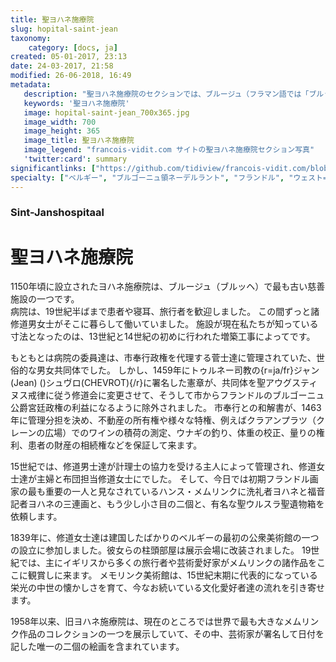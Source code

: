 ```yaml
---
title: 聖ヨハネ施療院
slug: hopital-saint-jean
taxonomy:
    category: [docs, ja]
created: 05-01-2017, 23:13
date: 24-03-2017, 21:58
modified: 26-06-2018, 16:49
metadata:
   description: "聖ヨハネ施療院のセクションでは、ブルージュ（フラマン語では「ブルッヘ」）の旧聖ヨハネ施療院であるハンス・メムリンク美術館の代表的な様々な芸術作品の理解を深めるための資料が提供されています。それは例えば、ブルージュに活躍したハンス・メムリンク筆の主な作品として知られている〈洗礼者聖ヨハネと福音書記者聖ヨハネの三連画〉、〈聖ウルスラの聖遺物箱〉、あるいは〈マールテン・ファン・ニューウェンホーフェの二連画〉です。"
   keywords: '聖ヨハネ施療院'
   image: hopital-saint-jean_700x365.jpg
   image_width: 700
   image_height: 365
   image_title: 聖ヨハネ施療院
   image_legend: "francois-vidit.com サイトの聖ヨハネ施療院セクション写真"
   'twitter:card': summary
significantlinks: ["https://github.com/tidiview/francois-vidit.com/blob/master/user/sites/docs/pages/01.home/06.bruges/01.hopital-saint-jean/chapter.ja.md"]
specialty: ["ベルギー", "ブルゴーニュ領ネーデルラント", "フランドル", "ウェスト=フランデレン州", "ブルージュ", "ブルッヘ", "初期フランドル派", "北方ルネサンス", "フランドル絵画", "ブルージュでの美術館", "ブルッヘでの美術館", "聖ヨハネ施療院", "ハンス・メムリンク美術館", "ハンス・メムリンク"]
---
```

### Sint-Janshospitaal

# 聖ヨハネ施療院

1150年頃に設立されたヨハネ施療院は、ブルージュ（ブルッヘ）で最も古い慈善施設の一つです。  
病院は、19世紀半ばまで患者や寝耳、旅行者を歓迎しました。 
この間ずっと諸修道男女士がそこに暮らして働いていました。 
施設が現在私たちが知っている寸法となったのは、13世紀と14世紀の初めに行われた増築工事によってです。 

もともとは病院の委員達は、市奉行政権を代理する菅士達に管理されていた、世俗的な男女共同体でした。 
しかし、1459年にトゥルネー司教の{r=ja/fr}ジャン(Jean) ()シュヴロ(CHEVROT){/r}に署名した憲章が、共同体を聖アウグスティヌス戒律に従う修道会に変更させて、そうして市からフランドルのブルゴーニュ公爵宮廷政権の利益になるように除外されました。 
市奉行との和解書が、1463年に管理分担を決め、不動産の所有権や様々な特権、例えばクラアンプラツ（クレーンの広場）でのワインの積荷の測定、ウナギの釣り、体重の校正、量りの権利、患者の財産の相続権などを保証して来ます。 

15世紀では、修道男士達が計理士の協力を受ける主人によって管理され、修道女士達が主婦と布団担当修道女士にでした。 
そして、今日では初期フランドル画家の最も重要の一人と見なされているハンス・メムリンクに洗礼者ヨハネと福音記者ヨハネの三連画と、もう少し小さ目の二個と、有名な聖ウルスラ聖遺物箱を依頼します。 

1839年に、修道女士達は建国したばかりのベルギーの最初の公衆美術館の一つの設立に参加しました。彼女らの柱頭部屋は展示会場に改装されました。 
19世紀では、主にイギリスから多くの旅行者や芸術愛好家がメムリンクの諸作品をここに観賞しに来ます。
メモリンク美術館は、15世紀末期に代表的になっている栄光の中世の懐かしさを育て、今なお続いている文化愛好者達の流れを引き寄せます。 

1958年以来、旧ヨハネ施療院は、現在のところでは世界で最も大きなメムリンク作品のコレクションの一つを展示していて、その中、芸術家が署名して日付を記した唯一の二個の絵画を含まれています。